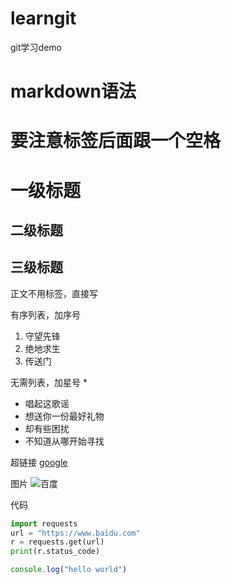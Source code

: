 # learngit
git学习demo

# markdown语法
# 要注意标签后面跟一个空格


# 一级标题
## 二级标题
## 三级标题

正文不用标签，直接写

有序列表，加序号
1. 守望先锋
2. 绝地求生
3. 传送门

无需列表，加星号 *
* 唱起这歌谣
* 想送你一份最好礼物
* 却有些困扰
* 不知道从哪开始寻找

超链接
[google](https://google.com)

图片
![百度](https://www.baidu.com/img/bd_logo1.png)

代码
```python
import requests
url = "https://www.baidu.com"
r = requests.get(url)
print(r.status_code)
```
```javascript
console.log("hello world")

```
